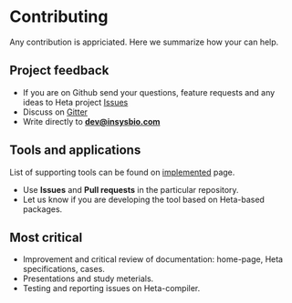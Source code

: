 # Contributing

Any contribution is appriciated. Here we summarize how your can help.

## Project feedback

- If you are on Github send your questions, feature requests and any ideas to Heta project [Issues](https://github.com/hetalang/hetalang.github.io/issues/)
- Discuss on [Gitter](https://gitter.im/hetalang/community?source=orgpage)
- Write directly to **dev@insysbio.com**

## Tools and applications

List of supporting tools can be found on [implemented](implemented) page.

- Use **Issues** and **Pull requests** in the particular repository.
- Let us know if you are developing the tool based on Heta-based packages.

## Most critical

- Improvement and critical review of documentation: home-page, Heta specifications, cases.
- Presentations and study meterials.
- Testing and reporting issues on Heta-compiler.
